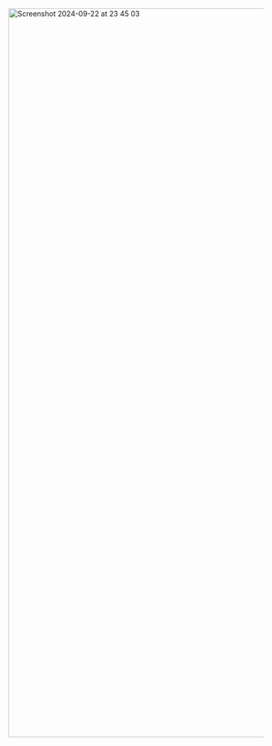 <img width="1440" alt="Screenshot 2024-09-22 at 23 45 03" src="https://github.com/user-attachments/assets/334021c0-f22a-414c-a2ab-c161eeced815">
